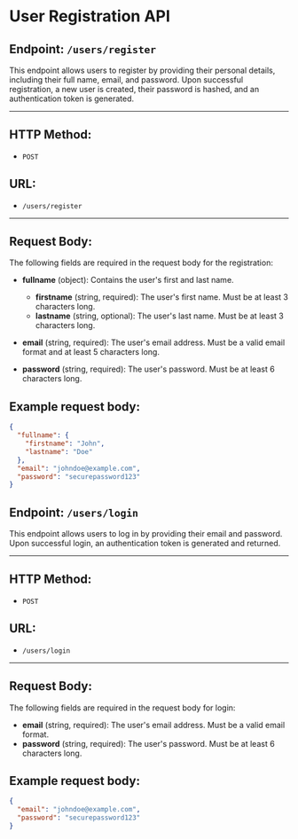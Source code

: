 # User Registration API

## Endpoint: `/users/register`

This endpoint allows users to register by providing their personal details, including their full name, email, and password. Upon successful registration, a new user is created, their password is hashed, and an authentication token is generated.

---

## HTTP Method:
- `POST`

## URL:
- `/users/register`

---

## Request Body:

The following fields are required in the request body for the registration:

- **fullname** (object): Contains the user's first and last name.
  - **firstname** (string, required): The user's first name. Must be at least 3 characters long.
  - **lastname** (string, optional): The user's last name. Must be at least 3 characters long.
  
- **email** (string, required): The user's email address. Must be a valid email format and at least 5 characters long.

- **password** (string, required): The user's password. Must be at least 6 characters long.


## Example request body:

```json
{
  "fullname": {
    "firstname": "John",
    "lastname": "Doe"
  },
  "email": "johndoe@example.com",
  "password": "securepassword123"
}
```

## Endpoint: `/users/login`

This endpoint allows users to log in by providing their email and password. Upon successful login, an authentication token is generated and returned.

---

## HTTP Method:
- `POST`

## URL:
- `/users/login`

---

## Request Body:

The following fields are required in the request body for login:

- **email** (string, required): The user's email address. Must be a valid email format.
- **password** (string, required): The user's password. Must be at least 6 characters long.

## Example request body:

```json
{
  "email": "johndoe@example.com",
  "password": "securepassword123"
}
```